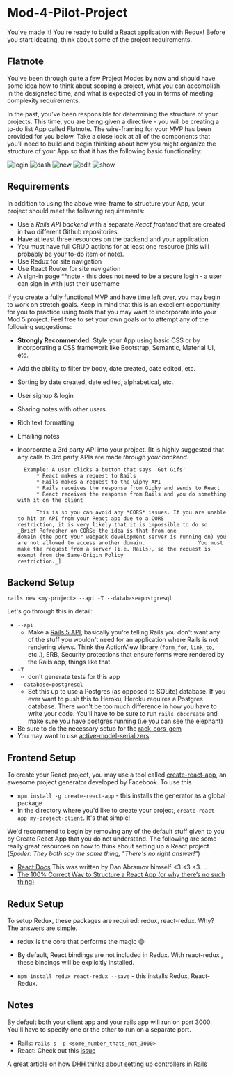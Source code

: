 # Mod-4-Pilot-Project 

You've made it! You're ready to build a React application with Redux! Before you start ideating, think about some of the project requirements. 

## Flatnote

You've been through quite a few Project Modes by now and should have some idea how to think about scoping a project, what you can accomplish in the designated time, and what is expected of you in terms of meeting complexity requirements.

In the past, you've been responsible for determining the structure of your projects. This time, you are being given a directive - you will be creating a to-do list App called Flatnote. The wire-framing for your MVP has been provided for you below. Take a close look at all of the components that you'll need to build and begin thinking about how you might organize the structure of your App so that it has the following basic functionality:


![login](Login.png)
![dash](Dash.png)
![new](New.png)
![edit](edit.png)
![show](Show.png)

## Requirements

In addition to using the above wire-frame to structure your App, your project should meet the following requirements:

- Use a _Rails API backend_ with a separate _React frontend_ that are created in two different Github repositories.
- Have at least three resources on the backend and your application. 
- You must have full CRUD actions for at least one resource (this will probably be your to-do item or note).
- Use Redux for site navigation
- Use React Router for site navigation
- A sign-in page **note - this does not need to be a secure login - a user can sign in with just their username


If you create a fully functional MVP and have time left over, you may begin to work on stretch goals. Keep in mind that this is an excellent opportunity for you to practice using tools that you may want to incorporate into your Mod 5 project. Feel free to set your own goals or to attempt any of the following suggestions:

- **Strongly Recommended:** Style your App using basic CSS or by incorporating a CSS framework like Bootstrap, Semantic, Material UI, etc.
- Add the ability to filter by body, date created, date edited, etc.
- Sorting by date created, date edited, alphabetical, etc.
- User signup & login
- Sharing notes with other users
- Rich text formatting
- Emailing notes
- Incorporate a 3rd party API into your project.
      [It is highly suggested that any calls to 3rd party APIs are made _through your backend_.

        Example: A user clicks a button that says 'Get Gifs'
            * React makes a request to Rails
            * Rails makes a request to the Giphy API
            * Rails receives the response from Giphy and sends to React
            * React receives the response from Rails and you do something with it on the client

            This is so you can avoid any *CORS* issues. If you are unable to hit an API from your React app due to a CORS                 restriction, it is very likely that it is impossible to do so. _Brief Refresher on CORS: the idea is that from one              domain (the port your webpack development server is running on) you are not allowed to access another domain.                 You must make the request from a server (i.e. Rails), so the request is exempt from the Same-Origin Policy                      restriction._]
            
       


## Backend Setup
```
rails new <my-project> --api -T --database=postgresql
```

Let's go through this in detail:

* `--api`
  *  Make a [Rails 5 API](http://edgeguides.rubyonrails.org/api_app.html), basically you're telling Rails you don't want any of the stuff you wouldn't need for an application where Rails is not rendering views. Think the ActionView library (`form_for`, `link_to`, etc..), ERB, Security protections that ensure forms were rendered by the Rails app, things like that.
* `-T`
  * don't generate tests for this app
* `--database=postgresql`
  * Set this up to use a Postgres (as opposed to SQLite) database. If you ever want to push this to Heroku, Heroku requires a Postgres database. There won't be too much difference in how you have to write your code. You'll have to be sure to run `rails db:create` and make sure you have postgres running (i.e you can see the elephant)
* Be sure to do the necessary setup for the [rack-cors-gem](https://github.com/cyu/rack-cors)
* You may want to use [active-model-serializers](https://github.com/rails-api/active_model_serializers/tree/0-10-stable)

## Frontend Setup
To create your React project, you may use a tool called [create-react-app](https://github.com/facebookincubator/create-react-app), an awesome project generator developed by Facebook. To use this
+ `npm install -g create-react-app` - this installs the generator as a global package
+ In the directory where you'd like to create your project, `create-react-app my-project-client`. It's that simple!

We'd recommend to begin by removing any of the default stuff given to you by Create React App that you do not understand. The following are some really great resources on how to think about setting up a React project (_Spoiler: They both say the same thing, "There's no right answer!"_)
* [React Docs](https://github.com/reactjs/reactjs.org/blob/71788c647daa07392a8156609fdbede8e9ed24f7/content/docs/faq-structure.md) This was written by Dan Abramov himself <3 <3 <3....
* [The 100% Correct Way to Structure a React App (or why there’s no such thing)](https://hackernoon.com/the-100-correct-way-to-structure-a-react-app-or-why-theres-no-such-thing-3ede534ef1ed)

## Redux Setup
To setup Redux, these packages are required: redux, react-redux. Why? The answers are simple.
+ redux is the core that performs the magic 😄
+ By default, React bindings are not included in Redux. With react-redux , these bindings will be explicitly installed.


+ `npm install redux react-redux --save` - this installs Redux, React-Redux.


## Notes
By default both your client app and your rails app will run on port 3000. You'll have to specify one or the other to run on a separate port.
* Rails: `rails s -p <some_number_thats_not_3000>`
* React: Check out this [issue](https://github.com/facebookincubator/create-react-app/issues/1083)

A great article on how [DHH thinks about setting up controllers in Rails](http://jeromedalbert.com/how-dhh-organizes-his-rails-controllers/)
